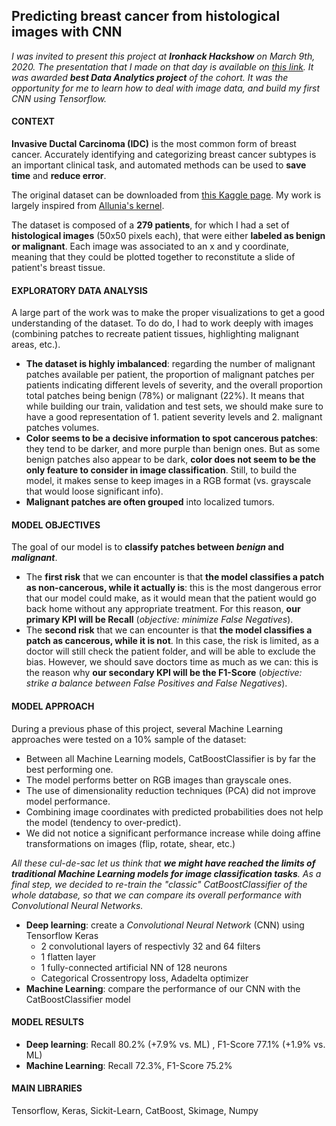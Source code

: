 ## Predicting breast cancer from histological images with CNN

*I was invited to present this project at **Ironhack Hackshow** on March 9th, 2020. The presentation that I made on that day is available on [this link](https://docs.google.com/presentation/d/1vuFhtWJBGZRugZyVPe-2B0tGljQkq8OjZ8Y5ygN2KhM/edit?usp=sharing). It was awarded **best Data Analytics project** of the cohort. It was the opportunity for me to learn how to deal with image data, and build my first CNN using Tensorflow.*

#### CONTEXT

**Invasive Ductal Carcinoma (IDC)** is the most common form of breast cancer. Accurately identifying and categorizing breast cancer subtypes is an important clinical task, and automated methods can be used to **save time** and **reduce error**.

The original dataset can be downloaded from [this Kaggle page](https://www.kaggle.com/paultimothymooney/breast-histopathology-images).
My work is largely inspired from [Allunia's kernel](https://www.kaggle.com/allunia/breastcancer). 

The dataset  is composed of a **279 patients**, for which I had a set of **histological images** (50x50 pixels each), that were either **labeled as benign or malignant**. Each image was associated to an x and y coordinate, meaning that they could be plotted together to reconstitute a slide of patient's breast tissue.

#### EXPLORATORY DATA ANALYSIS

A large part of the work was to make the proper visualizations to get a good understanding of the dataset. To do do, I had to work deeply with images (combining patches to recreate patient tissues, highlighting malignant areas, etc.).

 - **The dataset is highly imbalanced**: regarding the number of malignant patches available per patient, the proportion of malignant patches per patients indicating different levels of severity, and the overall proportion total patches being benign (78%) or malignant (22%). It means that while building our train, validation and test sets, we should make sure to have a good representation of 1. patient severity levels and 2. malignant patches volumes.
 - **Color seems to be a decisive information to spot cancerous patches**: they tend to be darker, and more purple than benign ones. But as some benign patches also appear to be dark, **color does not seem to be the only feature to consider in image classification**. Still, to build the model, it makes sense to keep images in  a RGB format (vs. grayscale that would loose significant info).
 - **Malignant patches are often grouped** into localized tumors.
 
#### MODEL OBJECTIVES

The goal of our model is to **classify patches between *benign* and *malignant***.

 - The **first risk** that we can encounter is that **the model classifies a patch as non-cancerous, while it actually is**: this is the most dangerous error that our model could make, as it would mean that the patient would go back home without any appropriate treatment. For this reason, **our primary KPI will be Recall**  (*objective: minimize False Negatives*).
 - The **second risk** that we can encounter is that **the model classifies a patch as cancerous, while it is not**. In this case, the risk is limited, as a doctor will still check the patient folder, and will be able to exclude the bias. However, we should save doctors time as much as we can: this is the reason why **our secondary KPI will be the F1-Score** (*objective: strike a balance between False Positives and False Negatives*).

#### MODEL APPROACH
 
During a previous phase of this project, several Machine Learning approaches were tested on a 10% sample of the dataset:
- Between all Machine Learning models, CatBoostClassifier is by far the best performing one.
- The model performs better on RGB images than grayscale ones.
- The use of dimensionality reduction techniques (PCA) did not improve model performance.
- Combining image coordinates with predicted probabilities does not help the model (tendency to over-predict).
- We did not notice a significant performance increase while doing affine transformations on images (flip, rotate, shear, etc.)

*All these cul-de-sac let us think that **we might have reached the limits of traditional Machine Learning models for image classification tasks**. As a final step, we decided to re-train the "classic" CatBoostClassifier of the whole database, so that we can compare its overall performance with Convolutional Neural Networks.*

 - **Deep learning**: create a *Convolutional Neural Network* (CNN) using Tensorflow Keras
	 - 2 convolutional layers of respectivly 32 and 64 filters
	 - 1 flatten layer
	 - 1 fully-connected artificial NN of 128 neurons
	 - Categorical Crossentropy loss, Adadelta optimizer
 - **Machine Learning**: compare the performance of our CNN with the CatBoostClassifier model

#### MODEL RESULTS

 - **Deep learning**: Recall 80.2% (+7.9% vs. ML) , F1-Score 77.1% (+1.9% vs. ML)
 - **Machine Learning**: Recall 72.3%, F1-Score 75.2%
 
 #### MAIN LIBRARIES
 
 Tensorflow, Keras, Sickit-Learn, CatBoost, Skimage, Numpy
